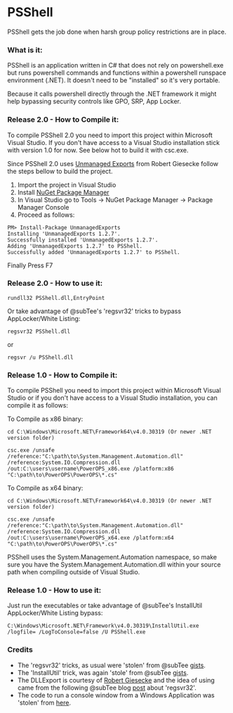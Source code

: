 # PSShell
PSShell gets the job done when harsh group policy restrictions are in place.

### What is it:

PSShell is an application written in C# that does not rely on powershell.exe but runs powershell commands and functions within a powershell runspace environment (.NET). It doesn't need to be "installed" so it's very portable.

Because it calls powershell directly through the .NET framework it might help bypassing security controls like GPO, SRP, App Locker.

### Release 2.0 - How to Compile it:

To compile PSShell 2.0 you need to import this project within Microsoft Visual Studio. If you don't have access to a Visual Studio installation stick with version 1.0 for now. See below hot to build it with csc.exe.

Since PSShell 2.0 uses [Unmanaged Exports](https://sites.google.com/site/robertgiesecke/Home/uploads/unmanagedexports) from Robert Giesecke follow the steps bellow to build the project.

1. Import the project in Visual Studio
2. Install [NuGet Package Manager](https://docs.nuget.org/consume/installing-nuget)
3. In Visual Studio go to Tools -> NuGet Package Manager -> Package Manager Console
4. Proceed as follows:
```
PM> Install-Package UnmanagedExports
Installing 'UnmanagedExports 1.2.7'.
Successfully installed 'UnmanagedExports 1.2.7'.
Adding 'UnmanagedExports 1.2.7' to PSShell.
Successfully added 'UnmanagedExports 1.2.7' to PSShell.
```
Finally Press F7

### Release 2.0 - How to use it:

```
rundll32 PSShell.dll,EntryPoint
```

Or take advantage of @subTee's 'regsvr32' tricks to bypass AppLocker/White Listing:
```
regsvr32 PSShell.dll
```
or
```
regsvr /u PSShell.dll
```

### Release 1.0 - How to Compile it:

To compile PSShell you need to import this project within Microsoft Visual Studio or if you don't have access to a Visual Studio installation, you can compile it as follows:

To Compile as x86 binary:

```
cd C:\Windows\Microsoft.NET\Framework64\v4.0.30319 (Or newer .NET version folder)

csc.exe /unsafe /reference:"C:\path\to\System.Management.Automation.dll" /reference:System.IO.Compression.dll /out:C:\users\username\PowerOPS_x86.exe /platform:x86 "C:\path\to\PowerOPS\PowerOPS\*.cs"
```

To Compile as x64 binary:

```
cd C:\Windows\Microsoft.NET\Framework64\v4.0.30319 (Or newer .NET version folder)

csc.exe /unsafe /reference:"C:\path\to\System.Management.Automation.dll" /reference:System.IO.Compression.dll /out:C:\users\username\PowerOPS_x64.exe /platform:x64 "C:\path\to\PowerOPS\PowerOPS\*.cs"
```

PSShell uses the System.Management.Automation namespace, so make sure you have the System.Management.Automation.dll within your source path when compiling outside of Visual Studio.

### Release 1.0 - How to use it:

Just run the executables or take advantage of @subTee's InstallUtil AppLocker/White Listing bypass:

```
C:\Windows\Microsoft.NET\Framework\v4.0.30319\InstallUtil.exe /logfile= /LogToConsole=false /U PSShell.exe
```

### Credits

- The 'regsvr32' tricks, as usual were 'stolen' from @subTee [gists](https://gist.github.com/subTee/f6123584a3258783e497481690ccc38d).
- The 'InstallUtil' trick, was again 'stole' from @subTee [gists](https://gist.github.com/subTee/af5c60a07977180c8bad).
- The DLLExport is courtesy of [Robert Giesecke](https://sites.google.com/site/robertgiesecke/Home/uploads/unmanagedexports) and the idea of using came from the following @subTee blog [post](http://subt0x10.blogspot.co.uk/2016/06/what-you-probably-didnt-know-about.html) about 'regsvr32'.
- The code to run a console window from a Windows Application was 'stolen' from [here](https://social.msdn.microsoft.com/Forums/en-US/b7a14400-6d72-4fbf-9927-0966f69ef4a2/how-to-open-console-window-in-windows-apllication?forum=csharplanguage).

